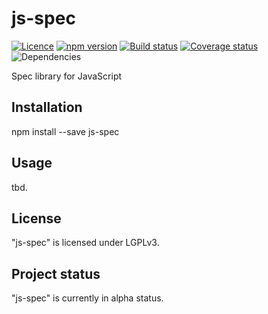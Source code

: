 # js-spec

[![Licence](https://img.shields.io/badge/licence-LGPLv3-blue.svg?style=flat)](https://github.com/js-works/js-spec/blob/master/LICENSE)
[![npm version](https://img.shields.io/npm/v/js-spec.svg?style=flat)](https://www.npmjs.com/package/js-spec)
[![Build status](https://travis-ci.org/js-works/js-spec.svg)](https://travis-ci.org/js-works/js-spec)
[![Coverage status](https://coveralls.io/repos/github/js-works/js-spec/badge.svg?branch=master)](https://coveralls.io/github/js-works/js-spec?branch=master)
![Dependencies](https://img.shields.io/badge/dependencies-none-green.svg?style=flat)

Spec library for JavaScript

## Installation

npm install --save js-spec

## Usage

tbd.

## License

"js-spec" is licensed under LGPLv3.

## Project status

"js-spec" is currently in alpha status.